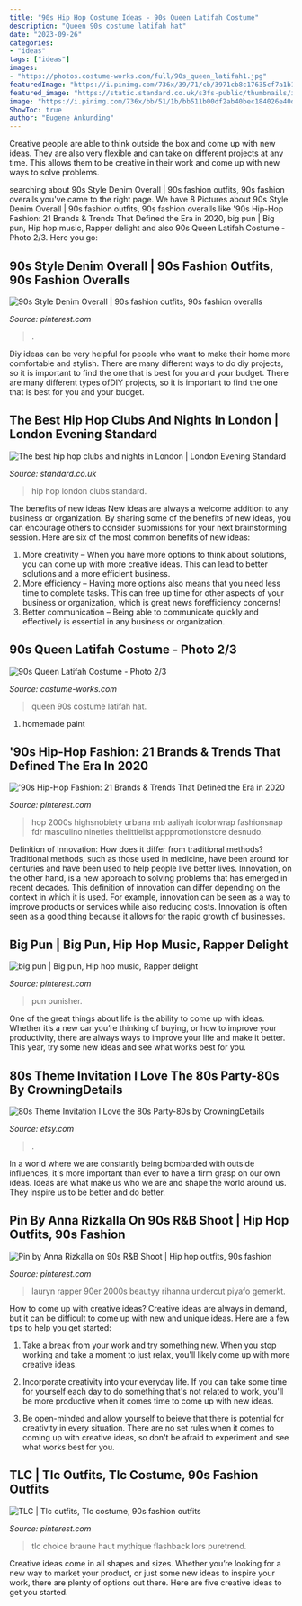 ```yaml
---
title: "90s Hip Hop Costume Ideas - 90s Queen Latifah Costume"
description: "Queen 90s costume latifah hat"
date: "2023-09-26"
categories:
- "ideas"
tags: ["ideas"]
images:
- "https://photos.costume-works.com/full/90s_queen_latifah1.jpg"
featuredImage: "https://i.pinimg.com/736x/39/71/cb/3971cb8c17635cf7a1b100b773f43487.jpg"
featured_image: "https://static.standard.co.uk/s3fs-public/thumbnails/image/2018/06/25/12/hip-hop-karaoke.jpg"
image: "https://i.pinimg.com/736x/bb/51/1b/bb511b00df2ab40bec184026e40dff38--big-pun-puns.jpg"
ShowToc: true
author: "Eugene Ankunding"
---
```



Creative people are able to think outside the box and come up with new ideas. They are also very flexible and can take on different projects at any time. This allows them to be creative in their work and come up with new ways to solve problems.

	

		
searching about 90s Style Denim Overall | 90s fashion outfits, 90s fashion overalls you've came to the right page. We have 8 Pictures about 90s Style Denim Overall | 90s fashion outfits, 90s fashion overalls like &#039;90s Hip-Hop Fashion: 21 Brands &amp; Trends That Defined the Era in 2020, big pun | Big pun, Hip hop music, Rapper delight and also 90s Queen Latifah Costume - Photo 2/3. Here you go:
		
    
## 90s Style Denim Overall | 90s Fashion Outfits, 90s Fashion Overalls

<img loading=lazy src="https://i.pinimg.com/736x/46/e1/49/46e14900368354f009fb76084546ea01.jpg" onerror="this.onerror=null;this.src='https://tse3.mm.bing.net/th?id=OIP.-6jJ9hoj0QenttLXKPvOTwHaRg&amp;pid=15.1';" alt="90s Style Denim Overall | 90s fashion outfits, 90s fashion overalls">

_Source: pinterest.com_

>. 

	

Diy ideas can be very helpful for people who want to make their home more comfortable and stylish. There are many different ways to do diy projects, so it is important to find the one that is best for you and your budget. There are many different types ofDIY projects, so it is important to find the one that is best for you and your budget.

    
## The Best Hip Hop Clubs And Nights In London | London Evening Standard

<img loading=lazy src="https://static.standard.co.uk/s3fs-public/thumbnails/image/2018/06/25/12/hip-hop-karaoke.jpg" onerror="this.onerror=null;this.src='https://tse2.mm.bing.net/th?id=OIP.TWFQHpKWUYOLImgckuTlEQHaFj&amp;pid=15.1';" alt="The best hip hop clubs and nights in London | London Evening Standard">

_Source: standard.co.uk_

>hip hop london clubs standard. 

	

The benefits of new ideas
New ideas are always a welcome addition to any business or organization. By sharing some of the benefits of new ideas, you can encourage others to consider submissions for your next brainstorming session. Here are six of the most common benefits of new ideas: 
1. More creativity – When you have more options to think about solutions, you can come up with more creative ideas. This can lead to better solutions and a more efficient business. 
2. More efficiency – Having more options also means that you need less time to complete tasks. This can free up time for other aspects of your business or organization, which is great news forefficiency concerns! 
3. Better communication – Being able to communicate quickly and effectively is essential in any business or organization.

    
## 90s Queen Latifah Costume - Photo 2/3

<img loading=lazy src="https://photos.costume-works.com/full/90s_queen_latifah1.jpg" onerror="this.onerror=null;this.src='https://tse2.mm.bing.net/th?id=OIP.CJ0H9a1IK177mp0bFZJdyAHaNK&amp;pid=15.1';" alt="90s Queen Latifah Costume - Photo 2/3">

_Source: costume-works.com_

>queen 90s costume latifah hat. 

	

1. homemade paint

    
## &#039;90s Hip-Hop Fashion: 21 Brands &amp; Trends That Defined The Era In 2020

<img loading=lazy src="https://i.pinimg.com/736x/38/9e/08/389e0873ffa0e30a554483448dfe6098.jpg" onerror="this.onerror=null;this.src='https://tse1.mm.bing.net/th?id=OIP.V7YU9P_ejDSbliOZ_xZY9AHaLH&amp;pid=15.1';" alt="&#039;90s Hip-Hop Fashion: 21 Brands &amp; Trends That Defined the Era in 2020">

_Source: pinterest.com_

>hop 2000s highsnobiety urbana rnb aaliyah icolorwrap fashionsnap fdr masculino nineties thelittlelist apppromotionstore desnudo. 

	

Definition of Innovation: How does it differ from traditional methods?
Traditional methods, such as those used in medicine, have been around for centuries and have been used to help people live better lives. Innovation, on the other hand, is a new approach to solving problems that has emerged in recent decades. This definition of innovation can differ depending on the context in which it is used. For example, innovation can be seen as a way to improve products or services while also reducing costs. Innovation is often seen as a good thing because it allows for the rapid growth of businesses.

    
## Big Pun | Big Pun, Hip Hop Music, Rapper Delight

<img loading=lazy src="https://i.pinimg.com/736x/bb/51/1b/bb511b00df2ab40bec184026e40dff38--big-pun-puns.jpg" onerror="this.onerror=null;this.src='https://tse4.mm.bing.net/th?id=OIP.ys9E-CZLQDSOt3dPTCrHjwHaHT&amp;pid=15.1';" alt="big pun | Big pun, Hip hop music, Rapper delight">

_Source: pinterest.com_

>pun punisher. 

	

One of the great things about life is the ability to come up with ideas. Whether it’s a new car you’re thinking of buying, or how to improve your productivity, there are always ways to improve your life and make it better. This year, try some new ideas and see what works best for you.

    
## 80s Theme Invitation I Love The 80s Party-80s By CrowningDetails

<img loading=lazy src="https://img1.etsystatic.com/033/0/8739486/il_fullxfull.641563417_50xb.jpg" onerror="this.onerror=null;this.src='https://tse1.mm.bing.net/th?id=OIP.jJjw8VXgktYKXZkiQDBV6wHaKQ&amp;pid=15.1';" alt="80s Theme Invitation I Love the 80s Party-80s by CrowningDetails">

_Source: etsy.com_

>. 

	

In a world where we are constantly being bombarded with outside influences, it's more important than ever to have a firm grasp on our own ideas. Ideas are what make us who we are and shape the world around us. They inspire us to be better and do better.

    
## Pin By Anna Rizkalla On 90s R&amp;B Shoot | Hip Hop Outfits, 90s Fashion

<img loading=lazy src="https://i.pinimg.com/736x/39/71/cb/3971cb8c17635cf7a1b100b773f43487.jpg" onerror="this.onerror=null;this.src='https://tse4.mm.bing.net/th?id=OIP.JejmXVPxXhhpmC9xd9VYvwHaK3&amp;pid=15.1';" alt="Pin by Anna Rizkalla on 90s R&amp;B Shoot | Hip hop outfits, 90s fashion">

_Source: pinterest.com_

>lauryn rapper 90er 2000s beautyy rihanna undercut piyafo gemerkt. 

	

How to come up with creative ideas?
Creative ideas are always in demand, but it can be difficult to come up with new and unique ideas. Here are a few tips to help you get started:
1. Take a break from your work and try something new. When you stop working and take a moment to just relax, you'll likely come up with more creative ideas.

2. Incorporate creativity into your everyday life. If you can take some time for yourself each day to do something that's not related to work, you'll be more productive when it comes time to come up with new ideas.

3. Be open-minded and allow yourself to beieve that there is potential for creativity in every situation. There are no set rules when it comes to coming up with creative ideas, so don't be afraid to experiment and see what works best for you.

    
## TLC | Tlc Outfits, Tlc Costume, 90s Fashion Outfits

<img loading=lazy src="https://i.pinimg.com/736x/a3/09/a3/a309a306458d7b2d087d60f3530d2d45--girl-group-the-s.jpg" onerror="this.onerror=null;this.src='https://tse1.mm.bing.net/th?id=OIP.PVv5aH35Ft6tq6JZ50W0fgHaLK&amp;pid=15.1';" alt="TLC | Tlc outfits, Tlc costume, 90s fashion outfits">

_Source: pinterest.com_

>tlc choice braune haut mythique flashback lors puretrend. 

	

Creative ideas come in all shapes and sizes. Whether you’re looking for a new way to market your product, or just some new ideas to inspire your work, there are plenty of options out there. Here are five creative ideas to get you started.

